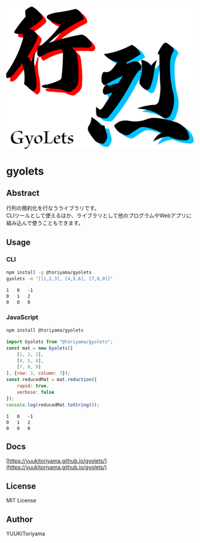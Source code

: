 ![Gyolets logo](./logo.svg)
# gyolets
## Abstract
行列の簡約化を行なうライブラリです。  
CLIツールとして使えるほか、ライブラリとして他のプログラムやWebアプリに組み込んで使うこともできます。  

## Usage
### CLI
```bash
npm install -g @toriyama/gyolets
gyolets -m "[[1,2,3], [4,5,6], [7,8,9]]"
```
```console
1	0	-1
0	1	2
0	0	0
```

### JavaScript
```bash
npm install @toriyama/gyolets
```
```javascript
import Gyolets from "@toriyama/gyolets";
const mat = new Gyolets([
	[1, 2, 3],
	[4, 5, 6],
	[7, 8, 9]
], {row: 3, column: 3});
const reducedMat = mat.reduction({
	rapid: true,
	verbose: false
});
console.log(reducedMat.toString());
```
```console
1	0	-1
0	1	2
0	0	0
```

## Docs
[https://yuukitoriyama.github.io/gyolets/](https://yuukitoriyama.github.io/gyolets/)

## License
MIT License

## Author
YUUKIToriyama